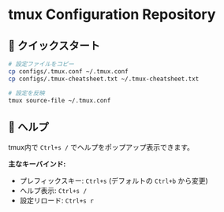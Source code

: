 # tmux Configuration Repository

## 🚀 クイックスタート

```bash
# 設定ファイルをコピー
cp configs/.tmux.conf ~/.tmux.conf
cp configs/.tmux-cheatsheet.txt ~/.tmux-cheatsheet.txt

# 設定を反映
tmux source-file ~/.tmux.conf
```

## 📖 ヘルプ

tmux内で `Ctrl+s /` でヘルプをポップアップ表示できます。

**主なキーバインド:**
- プレフィックスキー: `Ctrl+s` (デフォルトの `Ctrl+b` から変更)
- ヘルプ表示: `Ctrl+s /`
- 設定リロード: `Ctrl+s r`